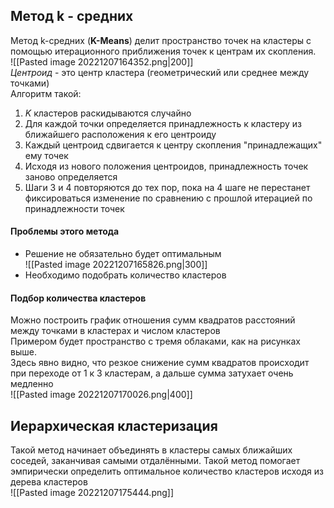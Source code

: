 ## Метод k - средних   
Метод k-средних (**K-Means**) делит пространство точек на кластеры с помощью итерационного приближения точек к центрам их скопления.  
![[Pasted image 20221207164352.png|200]]  
*Центроид* - это центр кластера (геометрический или среднее между точками)  
Алгоритм такой:  
1. $K$ кластеров раскидываются случайно  
2. Для каждой точки определяется принадлежность к кластеру из ближайшего расположения к его центроиду  
3. Каждый центроид сдвигается к центру скопления "принадлежащих" ему точек  
4. Исходя из нового положения центроидов, принадлежность точек заново определяется  
5. Шаги 3 и 4 повторяются до тех пор, пока на 4 шаге не перестанет фиксироваться изменение по сравнению с прошлой итерацией по принадлежности точек  
  
#### Проблемы этого метода  
- Решение не обязательно будет оптимальным  
![[Pasted image 20221207165826.png|300]]  
- Необходимо подобрать количество кластеров  
  
#### Подбор количества кластеров  
Можно построить график отношения сумм квадратов расстояний между точками в кластерах и числом кластеров  
Примером будет пространство с тремя облаками, как на рисунках выше.   
Здесь явно видно, что резкое снижение сумм квадратов происходит при переходе от 1 к 3 кластерам, а дальше сумма затухает очень медленно  
![[Pasted image 20221207170026.png|400]]  
  
## Иерархическая кластеризация  
Такой метод начинает объединять в кластеры самых ближайших соседей, заканчивая самыми отдалёнными. Такой метод помогает эмпирически определить оптимальное количество кластеров исходя из дерева кластеров  
![[Pasted image 20221207175444.png]]